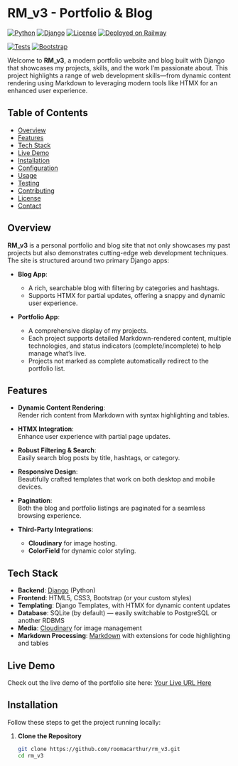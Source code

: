 # RM_v3 - Portfolio & Blog

[![Python](https://img.shields.io/badge/Python-3.9%2B-blue.svg)](https://www.python.org/)
[![Django](https://img.shields.io/badge/Django-5+-green.svg)](https://www.djangoproject.com/)
[![License](https://img.shields.io/badge/License-MIT-blue.svg)](LICENSE)
[![Deployed on Railway](https://img.shields.io/badge/Deployed%20on-Railway-blue.svg)](https://railway.com?referralCode=roomacarthur)

[![Tests](https://img.shields.io/badge/Tests-Passing-brightgreen.svg)](https://github.com/roomacarthur/rm_v3/actions)
[![Bootstrap](https://img.shields.io/badge/Bootstrap-5-purple.svg)](https://getbootstrap.com/)


Welcome to **RM_v3**, a modern portfolio website and blog built with Django that showcases my projects, skills, and the work I’m passionate about. This project highlights a range of web development skills—from dynamic content rendering using Markdown to leveraging modern tools like HTMX for an enhanced user experience.

## Table of Contents

- [Overview](#overview)
- [Features](#features)
- [Tech Stack](#tech-stack)
- [Live Demo](#live-demo)
- [Installation](#installation)
- [Configuration](#configuration)
- [Usage](#usage)
- [Testing](#testing)
- [Contributing](#contributing)
- [License](#license)
- [Contact](#contact)

## Overview

**RM_v3** is a personal portfolio and blog site that not only showcases my past projects but also demonstrates cutting-edge web development techniques. The site is structured around two primary Django apps:

- **Blog App**:  
  - A rich, searchable blog with filtering by categories and hashtags.
  - Supports HTMX for partial updates, offering a snappy and dynamic user experience.
  
- **Portfolio App**:  
  - A comprehensive display of my projects.
  - Each project supports detailed Markdown-rendered content, multiple technologies, and status indicators (complete/incomplete) to help manage what’s live.
  - Projects not marked as complete automatically redirect to the portfolio list.

## Features

- **Dynamic Content Rendering**:  
  Render rich content from Markdown with syntax highlighting and tables.

- **HTMX Integration**:  
  Enhance user experience with partial page updates.

- **Robust Filtering & Search**:  
  Easily search blog posts by title, hashtags, or category.

- **Responsive Design**:  
  Beautifully crafted templates that work on both desktop and mobile devices.

- **Pagination**:  
  Both the blog and portfolio listings are paginated for a seamless browsing experience.

- **Third-Party Integrations**:  
  - **Cloudinary** for image hosting.
  - **ColorField** for dynamic color styling.
  
## Tech Stack

- **Backend**: [Django](https://www.djangoproject.com/) (Python)
- **Frontend**: HTML5, CSS3, Bootstrap (or your custom styles)
- **Templating**: Django Templates, with HTMX for dynamic content updates
- **Database**: SQLite (by default) — easily switchable to PostgreSQL or another RDBMS
- **Media**: [Cloudinary](https://cloudinary.com/) for image management
- **Markdown Processing**: [Markdown](https://python-markdown.github.io/) with extensions for code highlighting and tables

## Live Demo

Check out the live demo of the portfolio site here: [Your Live URL Here](https://www.roomacarthur.dev/)

## Installation

Follow these steps to get the project running locally:

1. **Clone the Repository**

   ```bash
   git clone https://github.com/roomacarthur/rm_v3.git
   cd rm_v3
